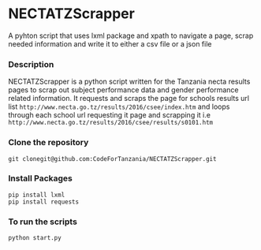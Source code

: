 # NECTATZScrapper
A pyhton script that uses lxml package and xpath to navigate a page, scrap needed information and write it to either a csv file or a json file

### Description

NECTATZScrapper is a python script written for the Tanzania necta results pages to scrap out subject performance data and gender performance related information. It requests and scraps the page for schools results url list `http://www.necta.go.tz/results/2016/csee/index.htm` and loops through each school url requesting it page and scrapping it i.e `http://www.necta.go.tz/results/2016/csee/results/s0101.htm` 

### Clone the repository
```shell
git clonegit@github.com:CodeForTanzania/NECTATZScrapper.git
```

### Install Packages
```
pip install lxml
pip install requests
```

### To run the scripts
```
python start.py
```
